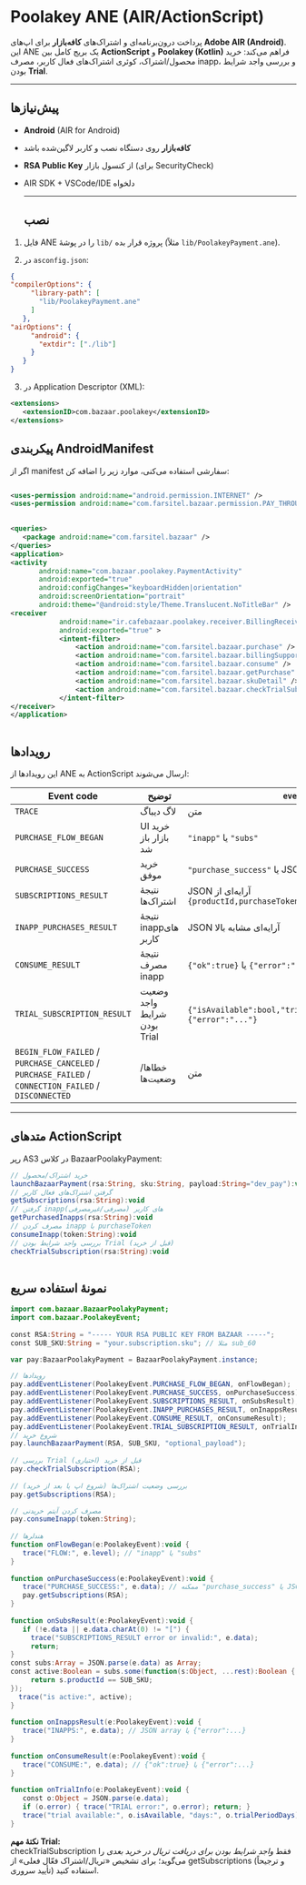# **Poolakey ANE (AIR/ActionScript)**

پرداخت درون‌برنامه‌ای و اشتراک‌های **کافه‌بازار** برای اپ‌های **Adobe AIR (Android)**.  
 این ANE یک بریج کامل بین **ActionScript** و **Poolakey (Kotlin)** فراهم می‌کند: خرید محصول/اشتراک، کوئری اشتراک‌های فعال کاربر، مصرف inapp، و بررسی واجد شرایط بودن **Trial**.

---

## **پیش‌نیازها**

* **Android** (AIR for Android)

* **کافه‌بازار** روی دستگاه نصب و کاربر لاگین‌شده باشد

* **RSA Public Key** از کنسول بازار (برای SecurityCheck)

* AIR SDK \+ VSCode/IDE دلخواه

  ---

  ## **نصب**

1. فایل ANE را در پوشهٔ `lib/` پروژه قرار بده (مثلاً `lib/PoolakeyPayment.ane`).

2. در `asconfig.json`:
   

````json
{
"compilerOptions": {
     "library-path": [
       "lib/PoolakeyPayment.ane"
     ]
   },
"airOptions": { 
     "android": { 
       "extdir": ["./lib"]
     } 
   }
}
````
3. در Application Descriptor (XML):
```` xml
<extensions> 
   <extensionID>com.bazaar.poolakey</extensionID>
</extensions>  
````    

  ## **پیکربندی AndroidManifest**

اگر از manifest سفارشی استفاده می‌کنی، موارد زیر را اضافه کن:
```` xml

<uses-permission android:name="android.permission.INTERNET" />
<uses-permission android:name="com.farsitel.bazaar.permission.PAY_THROUGH_BAZAAR" />
  

<queries>  
   <package android:name="com.farsitel.bazaar" />
</queries>
<application> 
<activity
       android:name="com.bazaar.poolakey.PaymentActivity" 
       android:exported="true" 
       android:configChanges="keyboardHidden|orientation" 
       android:screenOrientation="portrait"
       android:theme="@android:style/Theme.Translucent.NoTitleBar" />
<receiver
            android:name="ir.cafebazaar.poolakey.receiver.BillingReceiver"
            android:exported="true" >
            <intent-filter>
                <action android:name="com.farsitel.bazaar.purchase" />
                <action android:name="com.farsitel.bazaar.billingSupport" />
                <action android:name="com.farsitel.bazaar.consume" />
                <action android:name="com.farsitel.bazaar.getPurchase" />
                <action android:name="com.farsitel.bazaar.skuDetail" />
                <action android:name="com.farsitel.bazaar.checkTrialSubscription" />
            </intent-filter>
</receiver>
</application> 
    
````

  ## **رویدادها**

این رویدادها از ANE به ActionScript  ارسال می‌شوند:

| Event code | توضیح | `event.level` |
| ----- | ----- | ----- |
| `TRACE` | لاگ دیباگ | متن |
| `PURCHASE_FLOW_BEGAN` | UI خرید بازار باز شد | `"inapp"` یا `"subs"` |
| `PURCHASE_SUCCESS` | خرید موفق | `"purchase_success"` یا JSON خرید |
| `SUBSCRIPTIONS_RESULT` | نتیجهٔ اشتراک‌ها | JSON آرایه‌ای از `{productId,purchaseToken,purchaseState,purchaseTime}` |
| `INAPP_PURCHASES_RESULT` | نتیجهٔ inappهای کاربر | JSON آرایه‌ای مشابه بالا |
| `CONSUME_RESULT` | نتیجهٔ مصرف inapp | `{"ok":true}` یا `{"error":"..."}` |
| `TRIAL_SUBSCRIPTION_RESULT` | وضعیت واجد شرایط بودن Trial | `{"isAvailable":bool,"trialPeriodDays":int}` یا `{"error":"..."}` |
| `BEGIN_FLOW_FAILED` / `PURCHASE_CANCELED` / `PURCHASE_FAILED` / `CONNECTION_FAILED` / `DISCONNECTED` | خطاها/وضعیت‌ها | متن |

---

## 

## **متدهای ActionScript**

رپر AS3 در کلاس BazaarPoolakyPayment:

```` ActionScript
// خرید اشتراک/محصول  
launchBazaarPayment(rsa:String, sku:String, payload:String="dev_pay"):void   
// گرفتن اشتراک‌های فعال کاربر  
getSubscriptions(rsa:String):void 
// گرفتن inappهای کاربر (مصرفی/غیرمصرفی) 
getPurchasedInapps(rsa:String):void 
// مصرف کردن inapp با purchaseToken 
consumeInapp(token:String):void
// بررسی واجد شرایط بودن Trial (قبل از خرید)
checkTrialSubscription(rsa:String):void 
    
```` 

  ## **نمونهٔ استفاده سریع**
```` ActionScript
import com.bazaar.BazaarPoolakyPayment;
import com.bazaar.PoolakeyEvent;
  
const RSA:String = "----- YOUR RSA PUBLIC KEY FROM BAZAAR -----";
const SUB_SKU:String = "your.subscription.sku"; // مثلا sub_60

var pay:BazaarPoolakyPayment = BazaarPoolakyPayment.instance;

// رویدادها 
pay.addEventListener(PoolakeyEvent.PURCHASE_FLOW_BEGAN, onFlowBegan);
pay.addEventListener(PoolakeyEvent.PURCHASE_SUCCESS, onPurchaseSuccess);
pay.addEventListener(PoolakeyEvent.SUBSCRIPTIONS_RESULT, onSubsResult);
pay.addEventListener(PoolakeyEvent.INAPP_PURCHASES_RESULT, onInappsResult);
pay.addEventListener(PoolakeyEvent.CONSUME_RESULT, onConsumeResult);
pay.addEventListener(PoolakeyEvent.TRIAL_SUBSCRIPTION_RESULT, onTrialInfo);
// شروع خرید 
pay.launchBazaarPayment(RSA, SUB_SKU, "optional_payload");
   
// بررسی Trial قبل از خرید (اختیاری)
pay.checkTrialSubscription(RSA);
  
// بررسی وضعیت اشتراک‌ها (شروع اپ یا بعد از خرید)  
pay.getSubscriptions(RSA);

// مصرف کردن آیتم خریدنی
pay.consumeInapp(token:String);
  
// هندلرها  
function onFlowBegan(e:PoolakeyEvent):void {
   trace("FLOW:", e.level); // "inapp" یا "subs"
}
  
function onPurchaseSuccess(e:PoolakeyEvent):void {
   trace("PURCHASE_SUCCESS:", e.data); // ممکنه "purchase_success" یا JSON باشد
   pay.getSubscriptions(RSA);
}  
 
function onSubsResult(e:PoolakeyEvent):void {
   if (!e.data || e.data.charAt(0) != "[") {
     trace("SUBSCRIPTIONS_RESULT error or invalid:", e.data);
     return; 
} 
const subs:Array = JSON.parse(e.data) as Array;
const active:Boolean = subs.some(function(s:Object, ...rest):Boolean {
     return s.productId == SUB_SKU;
});
  trace("is active:", active);
}
   
function onInappsResult(e:PoolakeyEvent):void {
   trace("INAPPS:", e.data); // JSON array یا {"error":...}
} 
   
function onConsumeResult(e:PoolakeyEvent):void {
   trace("CONSUME:", e.data); // {"ok":true} یا {"error":...}
} 
  
function onTrialInfo(e:PoolakeyEvent):void {
   const o:Object = JSON.parse(e.data); 
   if (o.error) { trace("TRIAL error:", o.error); return; }
   trace("trial available:", o.isAvailable, "days:", o.trialPeriodDays)
}

`````
**نکتهٔ مهم Trial:**  
 checkTrialSubscription فقط *واجد شرایط بودن برای دریافت تریال در خرید بعدی* را می‌گوید؛ برای تشخیص «تریال/اشتراک فعّال فعلی» از getSubscriptions (و ترجیحاً تأیید سروری) استفاده کنید.


